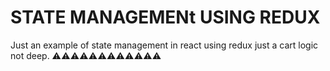 # STATE MANAGEMENt USING REDUX

Just an example of state management in react using redux
just a cart logic not deep.
⚠⚠⚠⚠⚠⚠⚠⚠⚠⚠⚠⚠
